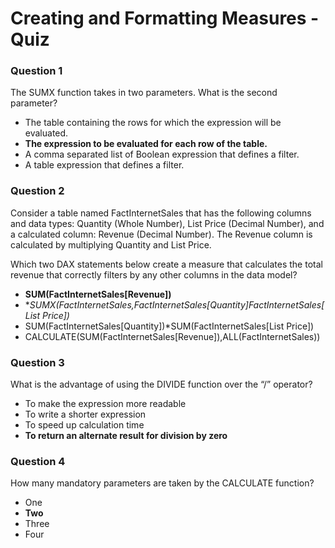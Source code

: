 # Creating and Formatting Measures - Quiz

### Question 1

The SUMX function takes in two parameters. What is the second parameter?

- The table containing the rows for which the expression will be evaluated.
- **The expression to be evaluated for each row of the table.**
- A comma separated list of Boolean expression that defines a filter.
- A table expression that defines a filter.

### Question 2

Consider a table named FactInternetSales that has the following columns and data types: Quantity (Whole Number), List Price (Decimal Number), and a calculated column: Revenue (Decimal Number). The Revenue column is calculated by multiplying Quantity and List Price.

Which two DAX statements below create a measure that calculates the total revenue that correctly filters by any other columns in the data model?

- **SUM(FactInternetSales[Revenue])**
- **SUMX(FactInternetSales,FactInternetSales[Quantity]*FactInternetSales[List Price])**
- SUM(FactInternetSales[Quantity])*SUM(FactInternetSales[List Price])
- CALCULATE(SUM(FactInternetSales[Revenue]),ALL(FactInternetSales))

### Question 3

What is the advantage of using the DIVIDE function over the “/” operator?

- To make the expression more readable
- To write a shorter expression
- To speed up calculation time
- **To return an alternate result for division by zero**

### Question 4

How many mandatory parameters are taken by the CALCULATE function?

- One
- **Two**
- Three
- Four